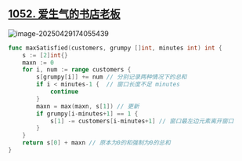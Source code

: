 ## [1052. 爱生气的书店老板](https://leetcode.cn/problems/grumpy-bookstore-owner/)

![image-20250429174055439](https://jiajixi-0.oss-cn-beijing.aliyuncs.com/image-20250429174055439.png)



```go
func maxSatisfied(customers, grumpy []int, minutes int) int {
	s := [2]int{}
	maxn := 0
	for i, num := range customers {
		s[grumpy[i]] += num // 分别记录两种情况下的总和
		if i < minutes-1 {  // 窗口长度不足 minutes
			continue
		}
		maxn = max(maxn, s[1]) // 更新
		if grumpy[i-minutes+1] == 1 {
			s[1] -= customers[i-minutes+1] // 窗口最左边元素离开窗口
		}
	}
	return s[0] + maxn // 原本为0的和强制为0的总和
}
```

